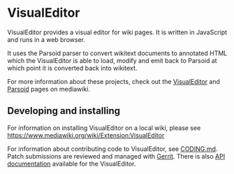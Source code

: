 # VisualEditor

VisualEditor provides a visual editor for wiki pages. It is written in
JavaScript and runs in a web browser.

It uses the Parsoid parser to convert wikitext documents to annotated HTML
which the VisualEditor is able to load, modify and emit back to Parsoid at
which point it is converted back into wikitext.

For more information about these projects, check out the [VisualEditor][]
and [Parsoid][] pages on mediawiki.


## Developing and installing

For information on installing VisualEditor on a local wiki, please
see https://www.mediawiki.org/wiki/Extension:VisualEditor

For information about contributing code to VisualEditor, see
[CODING.md][].  Patch submissions are reviewed and managed with
[Gerrit][].  There is also [API documentation][] available for the
VisualEditor.

[VisualEditor]:      http://www.mediawiki.org/wiki/VisualEditor
[Parsoid]:           http://www.mediawiki.org/wiki/Parsoid
[CODING.md]:         CODING.md
[API documentation]: https://doc.wikimedia.org/VisualEditor/master/
[Gerrit]:            https://www.mediawiki.org/wiki/Gerrit
